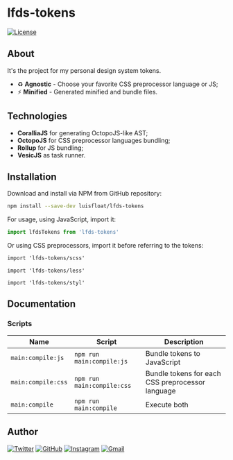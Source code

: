 # lfds-tokens

<a href="LICENSE.md"><img src="https://img.shields.io/badge/License-LICENSE.md-005c99?style=flat&amp;logo=" alt="License"/></a>

## About

It's the project for my personal design system tokens.

* ♻️ **Agnostic** - Choose your favorite CSS preprocessor language or JS;
* ⚡ **Minified** - Generated minified and bundle files.

## Technologies

* **CoralliaJS** for generating OctopoJS-like AST;
* **OctopoJS** for CSS preprocessor languages bundling;
* **Rollup** for JS bundling;
* **VesicJS** as task runner.

## Installation

Download and install via NPM from GitHub repository:

```bash
npm install --save-dev luisfloat/lfds-tokens
```

For usage, using JavaScript, import it:

```js
import lfdsTokens from 'lfds-tokens'
```

Or using CSS preprocessors, import it before referring to the tokens:

```scss
import 'lfds-tokens/scss'
```

```less
import 'lfds-tokens/less'
```

```stylus
import 'lfds-tokens/styl'
```

## Documentation

### Scripts

Name | Script | Description
-----|---------|-----------------
`main:compile:js` | ```npm run main:compile:js``` | Bundle tokens to JavaScript
`main:compile:css` | ```npm run main:compile:css``` | Bundle tokens for each CSS preprocessor language
`main:compile` | ```npm run main:compile``` | Execute both

## Author

<a href="https://twitter.com/luisfloat"><img src="https://img.shields.io/badge/-Twitter-30363D?style=flat&amp;logo=twitter" alt="Twitter"/></a> <a href="https://github.com/luisfloat"><img src="https://img.shields.io/badge/-GitHub-30363D?style=flat&amp;logo=github" alt="GitHub"/></a> <a href="https://instagram.com/luisfloat"><img src="https://img.shields.io/badge/-Instagram-30363D?style=flat&amp;logo=instagram" alt="Instagram"/></a> <a href="mailto:contact@luisfloat.com"><img src="https://img.shields.io/badge/-Gmail-30363D?style=flat&amp;logo=gmail" alt="Gmail"/></a>
